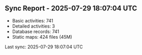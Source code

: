 ## Sync Report - 2025-07-29 18:07:04 UTC

- Basic activities: 741
- Detailed activities: 3
- Database records: 741
- Static maps: 424 files (45M)

Last sync: 2025-07-29 18:07:04 UTC
